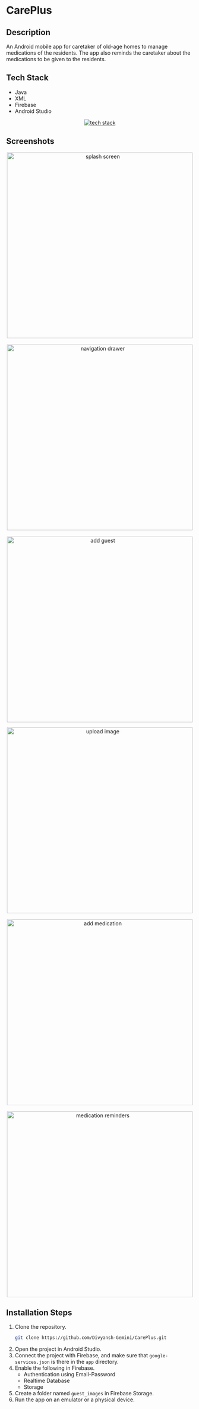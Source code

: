 # CarePlus

## Description

An Android mobile app for caretaker of old-age homes to manage medications of the residents. The app also reminds the caretaker about the medications to be given to the residents.

## Tech Stack

- Java
- XML
- Firebase
- Android Studio

<p align="center">
    <a href="https://www.divyanshgemini.dev/">
        <img src="https://skillicons.dev/icons?i=androidstudio,java,firebase" alt="tech stack" />
    </a>
</p>

## Screenshots

<p align="center">
    <img src="https://github.com/Divyansh-Gemini/CarePlus/assets/88696617/4963e2f5-f6aa-4290-9ac5-f44a0e518df6" height="500" alt="splash screen"/>
    &nbsp;&nbsp;&nbsp;&nbsp;&nbsp;&nbsp;
    <img src="https://github.com/Divyansh-Gemini/CarePlus/assets/88696617/1aaba51f-05d2-4a99-8757-a560d5d235b2" height="500" alt="navigation drawer"/>
    &nbsp;&nbsp;&nbsp;&nbsp;&nbsp;&nbsp;
    <img src="https://github.com/Divyansh-Gemini/CarePlus/assets/88696617/91004a54-c7a5-4d8b-ac03-95df843fad6c" height="500" alt="add guest"/>
</p>
<p align="center">
    <img src="https://github.com/Divyansh-Gemini/CarePlus/assets/88696617/a782142d-330b-48f8-8df3-4dc0b18fc134" height="500" alt="upload image"/>
    &nbsp;&nbsp;&nbsp;&nbsp;&nbsp;&nbsp;
    <img src="https://github.com/Divyansh-Gemini/CarePlus/assets/88696617/a45cdd8f-7d4c-4b6a-af2c-94838fc7dcbb" height="500" alt="add medication"/>
    &nbsp;&nbsp;&nbsp;&nbsp;&nbsp;&nbsp;
    <img src="https://github.com/Divyansh-Gemini/CarePlus/assets/88696617/347cd477-3000-493f-8ca0-9b4e730c144c" height="500" alt="medication reminders"/>
</p>


## Installation Steps

1. Clone the repository.
   ```bash
   git clone https://github.com/Divyansh-Gemini/CarePlus.git
   ```
2. Open the project in Android Studio.
3. Connect the project with Firebase, and make sure that `google-services.json` is there in the `app` directory.
4. Enable the following in Firebase.
   - Authentication using Email-Password
   - Realtime Database
   - Storage
5. Create a folder named `guest_images` in Firebase Storage.
6. Run the app on an emulator or a physical device.
